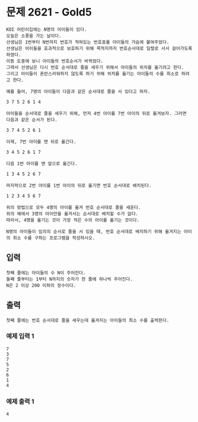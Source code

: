# 문제 2621 - Gold5
    KOI 어린이집에는 N명의 아이들이 있다. 
    오늘은 소풍을 가는 날이다. 
    선생님은 1번부터 N번까지 번호가 적혀있는 번호표를 아이들의 가슴에 붙여주었다. 
    선생님은 아이들을 효과적으로 보호하기 위해 목적지까지 번호순서대로 일렬로 서서 걸어가도록 하였다. 
    이동 도중에 보니 아이들의 번호순서가 바뀌었다. 
    그래서 선생님은 다시 번호 순서대로 줄을 세우기 위해서 아이들의 위치를 옮기려고 한다. 
    그리고 아이들이 혼란스러워하지 않도록 하기 위해 위치를 옮기는 아이들의 수를 최소로 하려고 한다.
    
    예를 들어, 7명의 아이들이 다음과 같은 순서대로 줄을 서 있다고 하자.
    
    3 7 5 2 6 1 4
    
    아이들을 순서대로 줄을 세우기 위해, 먼저 4번 아이를 7번 아이의 뒤로 옮겨보자. 그러면 다음과 같은 순서가 된다.
    
    3 7 4 5 2 6 1
    
    이제, 7번 아이를 맨 뒤로 옮긴다.
    
    3 4 5 2 6 1 7
    
    다음 1번 아이를 맨 앞으로 옮긴다.
    
    1 3 4 5 2 6 7
    
    마지막으로 2번 아이를 1번 아이의 뒤로 옮기면 번호 순서대로 배치된다.
    
    1 2 3 4 5 6 7
    
    위의 방법으로 모두 4명의 아이를 옮겨 번호 순서대로 줄을 세운다. 
    위의 예에서 3명의 아이만을 옮겨서는 순서대로 배치할 수가 없다. 
    따라서, 4명을 옮기는 것이 가장 적은 수의 아이를 옮기는 것이다.
    
    N명의 아이들이 임의의 순서로 줄을 서 있을 때, 번호 순서대로 배치하기 위해 옮겨지는 아이의 최소 수를 구하는 프로그램을 작성하시오.

## 입력
    첫째 줄에는 아이들의 수 N이 주어진다. 
    둘째 줄부터는 1부터 N까지의 숫자가 한 줄에 하나씩 주어진다. 
    N은 2 이상 200 이하의 정수이다.

## 출력
    첫째 줄에는 번호 순서대로 줄을 세우는데 옮겨지는 아이들의 최소 수를 출력한다.

### 예제 입력 1
    7
    3
    7
    5
    2
    6
    1
    4
### 예제 출력 1
    4